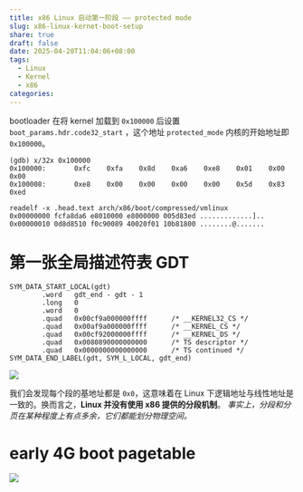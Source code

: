 ```yaml
---
title: x86 Linux 启动第一阶段 —— protected mode
slug: x86-linux-kernet-boot-setup
share: true
draft: false
date: 2025-04-20T11:04:06+08:00
tags:
  - Linux
  - Kernel
  - x86
categories:
---
```

bootloader 在将 kernel 加载到 `0x100000` 后设置 `boot_params.hdr.code32_start` ，这个地址 `protected_mode` 内核的开始地址即 `0x100000`。

```
(gdb) x/32x 0x100000
0x100000:       0xfc    0xfa    0x8d    0xa6    0xe8    0x01    0x00    0x00
0x100008:       0xe8    0x00    0x00    0x00    0x00    0x5d    0x83    0xed

readelf -x .head.text arch/x86/boot/compressed/vmlinux
0x00000000 fcfa8da6 e8010000 e8000000 005d83ed .............]..
0x00000010 0d8d8510 f0c90089 40020f01 10b81800 ........@.......
```

# 第一张全局描述符表 GDT

```
SYM_DATA_START_LOCAL(gdt)
        .word   gdt_end - gdt - 1
        .long   0
        .word   0
        .quad   0x00cf9a000000ffff      /* __KERNEL32_CS */
        .quad   0x00af9a000000ffff      /* __KERNEL_CS */
        .quad   0x00cf92000000ffff      /* __KERNEL_DS */
        .quad   0x0080890000000000      /* TS descriptor */
        .quad   0x0000000000000000      /* TS continued */
SYM_DATA_END_LABEL(gdt, SYM_L_LOCAL, gdt_end)
```

![](https://img.jaxwang.top/2025/04/441e0ef44d4aa8bef05b2ab190446907.png)

我们会发现每个段的基地址都是 `0x0`，这意味着在 Linux 下逻辑地址与线性地址是一致的。换而言之，**Linux 并没有使用 x86 提供的分段机制**。
*事实上，分段和分页在某种程度上有点多余，它们都能划分物理空间。*

# early 4G boot pagetable

![](https://img.jaxwang.top/2025/04/2d2c22c6ff14db80a66ab00413d57861.png)